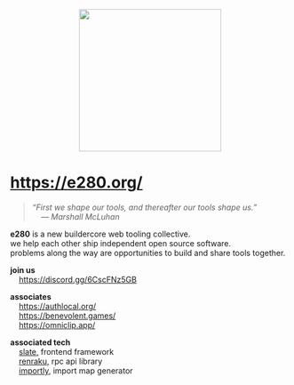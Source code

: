 
<div align="center"><img alt="" width=256 src="../assets/e.big.avif"/></div>

# https://e280.org/

> *“First we shape our tools, and thereafter our tools shape us.”*  
> &nbsp; &nbsp; — *Marshall McLuhan*

**e280** is a new buildercore web tooling collective.  
we help each other ship independent open source software.  
problems along the way are opportunities to build and share tools together.  

**join us**  
&nbsp; &nbsp; https://discord.gg/6CscFNz5GB  

**associates**  
&nbsp; &nbsp; https://authlocal.org/  
&nbsp; &nbsp; https://benevolent.games/  
&nbsp; &nbsp; https://omniclip.app/  

**associated tech**  
&nbsp; &nbsp; [slate,](https://github.com/benevolent-games/slate) frontend framework  
&nbsp; &nbsp; [renraku,](https://github.com/chase-moskal/renraku) rpc api library  
&nbsp; &nbsp; [importly,](https://github.com/chase-moskal/importly) import map generator  

